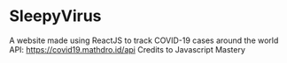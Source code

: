 # SleepyVirus
A website made using ReactJS to track COVID-19 cases around the world
API: https://covid19.mathdro.id/api
Credits to Javascript Mastery